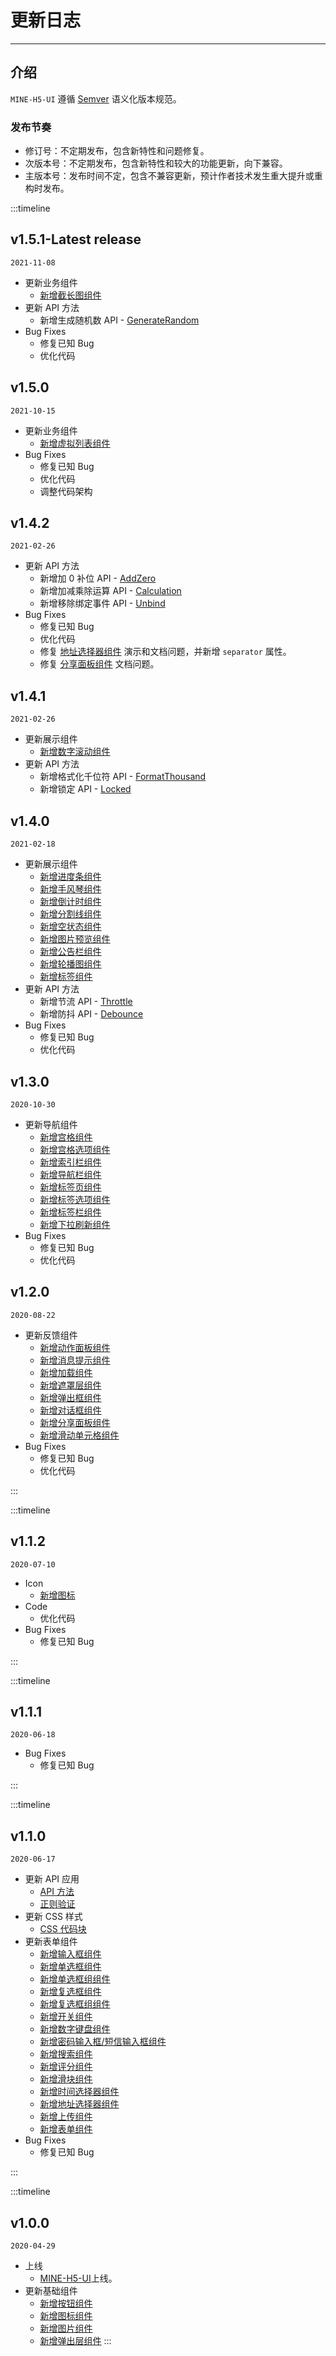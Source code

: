 # 更新日志

----

## 介绍

`MINE-H5-UI` 遵循 [Semver](https://semver.org/lang/zh-CN/) 语义化版本规范。

### 发布节奏

* 修订号：不定期发布，包含新特性和问题修复。
* 次版本号：不定期发布，包含新特性和较大的功能更新，向下兼容。
* 主版本号：发布时间不定，包含不兼容更新，预计作者技术发生重大提升或重构时发布。

:::timeline

## v1.5.1-Latest release

`2021-11-08`

* 更新业务组件
  * [新增截长图组件](/doc/screenShot)
* 更新 API 方法
  * 新增生成随机数 API - [GenerateRandom](/doc/api)
* Bug Fixes
  * 修复已知 Bug
  * 优化代码

## v1.5.0

`2021-10-15`

* 更新业务组件
  * [新增虚拟列表组件](/doc/virtualList)
* Bug Fixes
  * 修复已知 Bug
  * 优化代码
  * 调整代码架构

## v1.4.2

`2021-02-26`

* 更新 API 方法
  * 新增加 0 补位 API - [AddZero](/doc/api)
  * 新增加减乘除运算 API - [Calculation](/doc/api)
  * 新增移除绑定事件 API - [Unbind](/doc/api)
* Bug Fixes
  * 修复已知 Bug
  * 优化代码
  * 修复 [地址选择器组件](/doc/addressPicker) 演示和文档问题，并新增 `separator` 属性。
  * 修复 [分享面板组件](/doc/addressPicker) 文档问题。

## v1.4.1

`2021-02-26`

* 更新展示组件
  * [新增数字滚动组件](/doc/countTo)
* 更新 API 方法
  * 新增格式化千位符 API - [FormatThousand](/doc/api)
  * 新增锁定 API - [Locked](/doc/api)

## v1.4.0

`2021-02-18`

* 更新展示组件
  * [新增进度条组件](/doc/progressBar)
  * [新增手风琴组件](/doc/accordion)
  * [新增倒计时组件](/doc/countDown)
  * [新增分割线组件](/doc/divider)
  * [新增空状态组件](/doc/empty)
  * [新增图片预览组件](/doc/preview)
  * [新增公告栏组件](/doc/noticeBar)
  * [新增轮播图组件](/doc/swiper)
  * [新增标签组件](/doc/tag)
* 更新 API 方法
  * 新增节流 API - [Throttle](/doc/api)
  * 新增防抖 API - [Debounce](/doc/api)
* Bug Fixes
  * 修复已知 Bug
  * 优化代码

## v1.3.0

`2020-10-30`

* 更新导航组件
  * [新增宫格组件](/doc/grid)
  * [新增宫格选项组件](/doc/grid)
  * [新增索引栏组件](/doc/indexBar)
  * [新增导航栏组件](/doc/navBar)
  * [新增标签页组件](/doc/tab)
  * [新增标签选项组件](/doc/tab)
  * [新增标签栏组件](/doc/tabBar)
  * [新增下拉刷新组件](/doc/pullRefresh)
* Bug Fixes
  * 修复已知 Bug
  * 优化代码

## v1.2.0

`2020-08-22`

* 更新反馈组件
  * [新增动作面板组件](/doc/actionSheet)
  * [新增消息提示组件](/doc/toast)
  * [新增加载组件](/doc/loading)
  * [新增遮罩层组件](/doc/mask)
  * [新增弹出框组件](/doc/messageBox)
  * [新增对话框组件](/doc/dialog)
  * [新增分享面板组件](/doc/shareSheet)
  * [新增滑动单元格组件](/doc/swiperCell)
* Bug Fixes
  * 修复已知 Bug
  * 优化代码

:::

:::timeline

## v1.1.2

`2020-07-10`

* Icon
  * [新增图标](/doc/icon)
* Code
  * 优化代码
* Bug Fixes
  * 修复已知 Bug

:::

:::timeline

## v1.1.1

`2020-06-18`

* Bug Fixes
  * 修复已知 Bug

:::

:::timeline

## v1.1.0

`2020-06-17`

* 更新 API 应用
  * [API 方法](/doc/api)
  * [正则验证](/doc/regexp)
* 更新 CSS 样式
  * [CSS 代码块](/doc/css)
* 更新表单组件
  * [新增输入框组件](/doc/input)
  * [新增单选框组件](/doc/radio)
  * [新增单选框组组件](/doc/radio)
  * [新增复选框组件](/doc/checkbox)
  * [新增复选框组组件](/doc/checkbox)
  * [新增开关组件](/doc/switch)
  * [新增数字键盘组件](/doc/keyboard)
  * [新增密码输入框/短信输入框组件](/doc/password)
  * [新增搜索组件](/doc/search)
  * [新增评分组件](/doc/rate)
  * [新增滑块组件](/doc/slider)
  * [新增时间选择器组件](/doc/datetimePicker)
  * [新增地址选择器组件](/doc/addressPicker)
  * [新增上传组件](/doc/upload)
  * [新增表单组件](/doc/form)
* Bug Fixes
  * 修复已知 Bug

:::

:::timeline

## v1.0.0

`2020-04-29`

* 上线
  * [MINE-H5-UI](https://github.com/biaov/MINE-H5-UI)上线。
* 更新基础组件
  * [新增按钮组件](/doc/button)
  * [新增图标组件](/doc/icon)
  * [新增图片组件](/doc/image)
  * [新增弹出层组件](/doc/popup)
:::
